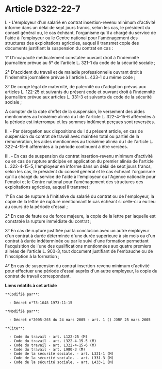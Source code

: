 # Article D322-22-7

I. - L'employeur d'un salarié en contrat insertion-revenu minimum d'activité informe dans un délai de sept jours francs,
selon les cas, le président du conseil général ou, le cas échéant, l'organisme qu'il a chargé du service de l'aide à
l'employeur ou le Centre national pour l'aménagement des structures des exploitations agricoles, auquel il transmet copie des
documents justifiant la suspension du contrat en cas :

1° D'incapacité médicalement constatée ouvrant droit à l'indemnité journalière prévue au 5° de l'article L. 321-1 du code de
la sécurité sociale ;

2° D'accident du travail et de maladie professionnelle ouvrant droit à l'indemnité journalière prévue à l'article L. 433-1 du
même code ;

3° De congé légal de maternité, de paternité ou d'adoption prévus aux articles L. 122-25 et suivants du présent code et
ouvrant droit à l'indemnité journalière prévue aux articles L. 331-3 et suivants du code de la sécurité sociale ;

A compter de la date d'effet de la suspension, le versement des aides mentionnées au troisième alinéa du I de l'article L.
322-4-15-6 afférentes à la période est interrompu et les sommes indûment perçues sont reversées.

II. - Par dérogation aux dispositions du I du présent article, en cas de suspension du contrat de travail avec maintien total
ou partiel de la rémunération, les aides mentionnées au troisième alinéa du I de l'article L. 322-4-15-6 afférentes à la
période continuent à être versées.

III. - En cas de suspension du contrat insertion-revenu minimum d'activité ou en cas de rupture anticipée en application du
premier alinéa de l'article L. 322-4-15-5, l'employeur en informe dans un délai de sept jours francs, selon les cas, le
président du conseil général et le cas échéant l'organisme qu'il a chargé du service de l'aide à l'employeur ou l'Agence
nationale pour l'emploi et le Centre national pour l'aménagement des structures des exploitations agricoles, auquel il
transmet :

1° En cas de rupture à l'initiative du salarié du contrat ou de l'employeur, la copie de la lettre de rupture mentionnant le
cas échéant si celle-ci a eu lieu au cours de la période d'essai ;

2° En cas de faute ou de force majeure, la copie de la lettre par laquelle est constatée la rupture immédiate du contrat ;

3° En cas de rupture justifiée par la conclusion avec un autre employeur d'un contrat à durée déterminée d'une durée
supérieure à six mois ou d'un contrat à durée indéterminée ou par le suivi d'une formation permettant l'acquisition de l'une
des qualifications mentionnées aux quatre premiers alinéas de l'article L. 900-3, tout document justifiant de l'embauche ou
de l'inscription à la formation ;

4° En cas de suspension du contrat insertion-revenu minimum d'activité pour effectuer une période d'essai auprès d'un autre
employeur, la copie du contrat de travail correspondant.

**Liens relatifs à cet article**

	**Codifié par**:

	  - Décret n°73-1048 1973-11-15

	**Modifié par**:

	  - Décret n°2005-265 du 24 mars 2005 - art. 1 () JORF 25 mars 2005

	**Cite**:

	  - Code du travail - art. L122-25 (M)
	  - Code du travail - art. L322-4-15-5 (M)
	  - Code du travail - art. L322-4-15-6 (M)
	  - Code du travail - art. L900-3 (M)
	  - Code de la sécurité sociale. - art. L321-1 (M)
	  - Code de la sécurité sociale. - art. L331-3 (M)
	  - Code de la sécurité sociale. - art. L433-1 (M)
